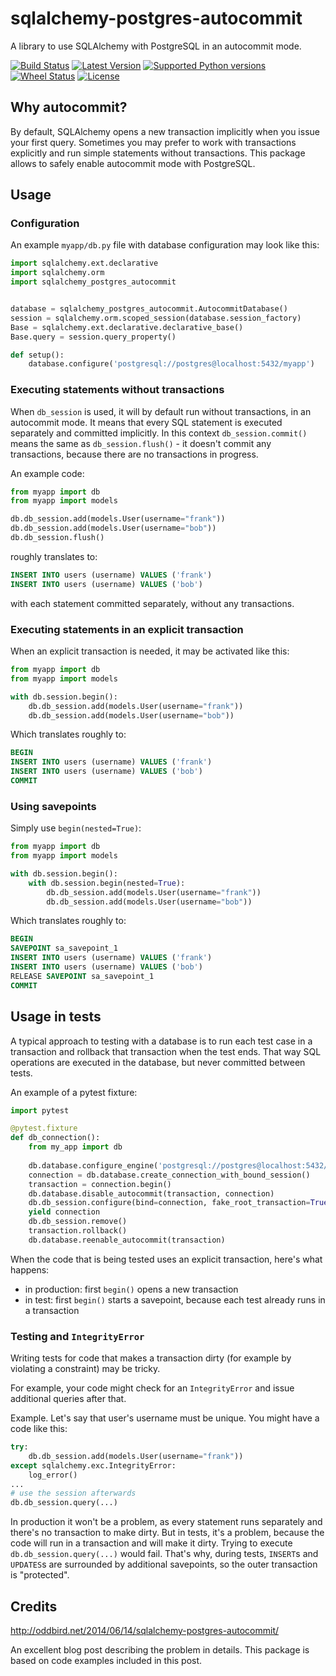 # sqlalchemy-postgres-autocommit

A library to use SQLAlchemy with PostgreSQL in an autocommit mode.

[![Build Status](https://travis-ci.org/socialwifi/sqlalchemy-postgres-autocommit.svg?branch=master)](https://travis-ci.org/socialwifi/sqlalchemy-postgres-autocommit)
[![Latest Version](https://img.shields.io/pypi/v/sqlalchemy-postgres-autocommit.svg)](https://github.com/socialwifi/sqlalchemy-postgres-autocommit/blob/master/CHANGELOG.md)
[![Supported Python versions](https://img.shields.io/pypi/pyversions/sqlalchemy-postgres-autocommit.svg)](https://pypi.python.org/pypi/sqlalchemy-postgres-autocommit/)
[![Wheel Status](https://img.shields.io/pypi/wheel/sqlalchemy-postgres-autocommit.svg)](https://pypi.python.org/pypi/sqlalchemy-postgres-autocommit/)
[![License](https://img.shields.io/pypi/l/sqlalchemy-postgres-autocommit.svg)](https://github.com/socialwifi/sqlalchemy-postgres-autocommit/blob/master/LICENSE)

## Why autocommit?

By default, SQLAlchemy opens a new transaction implicitly when you issue your first query.
Sometimes you may prefer to work with transactions explicitly and run simple statements without
transactions. This package allows to safely enable autocommit mode with PostgreSQL.

## Usage


### Configuration 
An example `myapp/db.py` file with database configuration may look like this:

```python
import sqlalchemy.ext.declarative
import sqlalchemy.orm
import sqlalchemy_postgres_autocommit


database = sqlalchemy_postgres_autocommit.AutocommitDatabase()
session = sqlalchemy.orm.scoped_session(database.session_factory)
Base = sqlalchemy.ext.declarative.declarative_base()
Base.query = session.query_property()

def setup():
    database.configure('postgresql://postgres@localhost:5432/myapp')

```

### Executing statements without transactions

When `db_session` is used, it will by default run without transactions, in an 
autocommit mode. It means that every SQL statement is executed separately and 
committed implicitly. In this context `db_session.commit()` means the same 
as `db_session.flush()` - it doesn't commit any transactions, because there 
are no transactions in progress.

An example code:
```python
from myapp import db
from myapp import models

db.db_session.add(models.User(username="frank"))
db.db_session.add(models.User(username="bob"))
db.db_session.flush()
```

roughly translates to:
```sql
INSERT INTO users (username) VALUES ('frank')
INSERT INTO users (username) VALUES ('bob')
```

with each statement committed separately, without any transactions.

### Executing statements in an explicit transaction

When an explicit transaction is needed, it may be activated like this:

```python
from myapp import db
from myapp import models

with db.session.begin():
    db.db_session.add(models.User(username="frank"))
    db.db_session.add(models.User(username="bob"))
```

Which translates roughly to:
```sql
BEGIN
INSERT INTO users (username) VALUES ('frank')
INSERT INTO users (username) VALUES ('bob')
COMMIT
```

### Using savepoints

Simply use `begin(nested=True)`:
```python
from myapp import db
from myapp import models

with db.session.begin():
    with db.session.begin(nested=True):
        db.db_session.add(models.User(username="frank"))
        db.db_session.add(models.User(username="bob"))
```

Which translates roughly to:
```sql
BEGIN
SAVEPOINT sa_savepoint_1
INSERT INTO users (username) VALUES ('frank')
INSERT INTO users (username) VALUES ('bob')
RELEASE SAVEPOINT sa_savepoint_1
COMMIT
```


## Usage in tests

A typical approach to testing with a database is to run each test case in a 
transaction and rollback that transaction when the test ends. That way SQL 
operations are executed in the database, but never committed between tests.

An example of a pytest fixture:

```python
import pytest

@pytest.fixture
def db_connection():
    from my_app import db
    
    db.database.configure_engine('postgresql://postgres@localhost:5432/test')
    connection = db.database.create_connection_with_bound_session()
    transaction = connection.begin()
    db.database.disable_autocommit(transaction, connection)
    db.db_session.configure(bind=connection, fake_root_transaction=True)
    yield connection
    db.db_session.remove()
    transaction.rollback()
    db.database.reenable_autocommit(transaction)

```

When the code that is being tested uses an explicit transaction, here's what happens:
* in production: first `begin()` opens a new transaction
* in test: first `begin()` starts a savepoint, because each test already runs in a transaction

### Testing and `IntegrityError`

Writing tests for code that makes a transaction dirty 
(for example by violating a constraint) may be tricky.

For example, your code might check for an `IntegrityError` and issue additional queries after that.

Example. Let's say that user's username must be unique. You might have a code like this:
```python
try:
    db.db_session.add(models.User(username="frank"))
except sqlalchemy.exc.IntegrityError:
    log_error()
...
# use the session afterwards
db.db_session.query(...)
```

In production it won't be a problem, as every statement runs separately and there's no transaction 
to make dirty.
But in tests, it's a problem, because the code will run in a transaction and will make it dirty.
Trying to execute `db.db_session.query(...)` would fail. 
That's why, during tests, `INSERT`s and `UPDATES`s are surrounded by
additional savepoints, so the outer transaction is "protected".

## Credits

http://oddbird.net/2014/06/14/sqlalchemy-postgres-autocommit/

An excellent blog post describing the problem in details. This package is based on code examples
included in this post.
